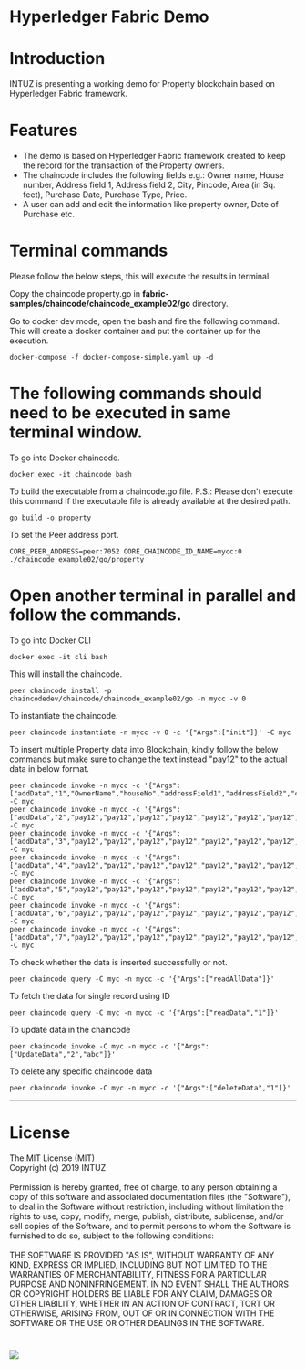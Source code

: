 # Hyperledger Fabric Demo

**<h1>Introduction</h1>**
INTUZ is presenting a working demo for Property blockchain based on Hyperledger Fabric framework.

**<h1>Features</h1>**
* The demo is based on Hyperledger Fabric framework created to keep the record for the transaction of the Property owners.
* The chaincode includes the following fields e.g.: Owner name, House number, Address field 1, Address field 2, City, Pincode, Area (in Sq. feet), Purchase Date, Purchase Type, Price.
* A user can add and edit the information like property owner, Date of Purchase etc.

**<h1>Terminal commands</h1>**
Please follow the below steps, this will execute the results in terminal.

Copy the chaincode property.go in **fabric-samples/chaincode/chaincode_example02/go** directory.

Go to docker dev mode, open the bash and fire the following command. This will create a docker container and put the container up for the execution.
```
docker-compose -f docker-compose-simple.yaml up -d
```

**<h1>The following commands should need to be executed in same terminal window.</h1>**

To go into Docker chaincode.
```
docker exec -it chaincode bash
```

To build the executable from a chaincode.go file.
P.S.: Please don't execute this command If the executable file is already available at the desired path.
```
go build -o property
```

To set the Peer address port.
```
CORE_PEER_ADDRESS=peer:7052 CORE_CHAINCODE_ID_NAME=mycc:0 ./chaincode_example02/go/property
```

**<h1>Open another terminal in parallel and follow the commands.</h1>**

To go into Docker CLI
```
docker exec -it cli bash
```

This will install the chaincode.
```
peer chaincode install -p chaincodedev/chaincode/chaincode_example02/go -n mycc -v 0
```

To instantiate the chaincode.
```
peer chaincode instantiate -n mycc -v 0 -c '{"Args":["init"]}' -C myc
```

To insert multiple Property data into Blockchain, kindly follow the below commands but make sure to change the text instead "pay12" to the actual data in below format.
```
peer chaincode invoke -n mycc -c '{"Args":["addData","1","OwnerName","houseNo","addressField1","addressField2","city","pincode","area","purchaseDate","purchaseType","pay12"]}' -C myc
peer chaincode invoke -n mycc -c '{"Args":["addData","2","pay12","pay12","pay12","pay12","pay12","pay12","pay12","pay12","pay12","pay12"]}' -C myc
peer chaincode invoke -n mycc -c '{"Args":["addData","3","pay12","pay12","pay12","pay12","pay12","pay12","pay12","pay12","pay12","pay12"]}' -C myc
peer chaincode invoke -n mycc -c '{"Args":["addData","4","pay12","pay12","pay12","pay12","pay12","pay12","pay12","pay12","pay12","pay12"]}' -C myc
peer chaincode invoke -n mycc -c '{"Args":["addData","5","pay12","pay12","pay12","pay12","pay12","pay12","pay12","pay12","pay12","pay12"]}' -C myc
peer chaincode invoke -n mycc -c '{"Args":["addData","6","pay12","pay12","pay12","pay12","pay12","pay12","pay12","pay12","pay12","pay12"]}' -C myc
peer chaincode invoke -n mycc -c '{"Args":["addData","7","pay12","pay12","pay12","pay12","pay12","pay12","pay12","pay12","pay12","pay12"]}' -C myc
```

To check whether the data is inserted successfully or not.
```
peer chaincode query -C myc -n mycc -c '{"Args":["readAllData"]}'
```

To fetch the data for single record using ID
```
peer chaincode query -C myc -n mycc -c '{"Args":["readData","1"]}'
```

To update data in the chaincode
```
peer chaincode invoke -C myc -n mycc -c '{"Args":["UpdateData","2","abc"]}'
```

To delete any specific chaincode data
```
peer chaincode invoke -C myc -n mycc -c '{"Args":["deleteData","1"]}'
```

----------------------------------

**<h1>License</h1>**
The MIT License (MIT)
<br/>
Copyright (c) 2019 INTUZ
<br/><br/>
Permission is hereby granted, free of charge, to any person obtaining a copy of this software and associated documentation files (the "Software"), to deal in the Software without restriction, including without limitation the rights to use, copy, modify, merge, publish, distribute, sublicense, and/or sell copies of the Software, and to permit persons to whom the Software is furnished to do so, subject to the following conditions: 
<br/><br/>
THE SOFTWARE IS PROVIDED "AS IS", WITHOUT WARRANTY OF ANY KIND, EXPRESS OR IMPLIED, INCLUDING BUT NOT LIMITED TO THE WARRANTIES OF MERCHANTABILITY, FITNESS FOR A PARTICULAR PURPOSE AND NONINFRINGEMENT. IN NO EVENT SHALL THE AUTHORS OR COPYRIGHT HOLDERS BE LIABLE FOR ANY CLAIM, DAMAGES OR OTHER LIABILITY, WHETHER IN AN ACTION OF CONTRACT, TORT OR OTHERWISE, ARISING FROM, OUT OF OR IN CONNECTION WITH THE SOFTWARE OR THE USE OR OTHER DEALINGS IN THE SOFTWARE.
<h1></h1>
<a href="https://www.intuz.com/" target="_blank"><img src="https://d32qh7kc7vdj86.cloudfront.net/2017/logo-z.png"></a>
